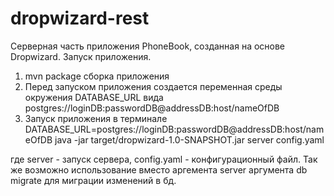 # dropwizard-rest
Серверная часть приложения PhoneBook, созданная на основе Dropwizard.
Запуск приложения.
1. mvn package сборка приложения
2. Перед запуском приложения создается переменная среды окружения DATABASE_URL вида
postgres://loginDB:passwordDB@addressDB:host/nameOfDB
3. Запуск приложения в терминале
DATABASE_URL=postgres://loginDB:passwordDB@addressDB:host/nameOfDB  java -jar target/dropwizard-1.0-SNAPSHOT.jar server config.yaml

где server - запуск сервера, config.yaml - конфигурационный файл.
Так же возможно использование вместо аргемента server аргумента db migrate для миграции изменений в бд.


